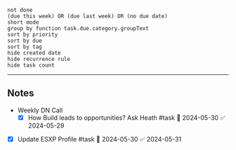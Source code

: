 ```tasks 
not done 
(due this week) OR (due last week) OR (no due date)
short mode
group by function task.due.category.groupText
sort by priority 
sort by due
sort by tag 
hide created date
hide recurrence rule
hide task count
```
----------------
## Notes
- Weekly DN Call 
	- [x] How Build leads to opportunities? Ask Heath #task 📅 2024-05-30 ✅ 2024-05-29
- [x] Update ESXP Profile #task 📅 2024-05-30 ✅ 2024-05-31

